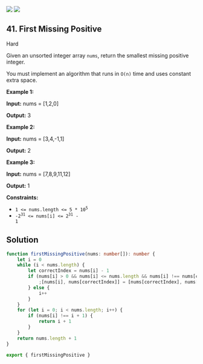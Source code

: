 [![](https://img.shields.io/github/stars/javadev/LeetCode-in-All?label=Stars&style=flat-square)](https://github.com/javadev/LeetCode-in-All)
[![](https://img.shields.io/github/forks/javadev/LeetCode-in-All?label=Fork%20me%20on%20GitHub%20&style=flat-square)](https://github.com/javadev/LeetCode-in-All/fork)

## 41\. First Missing Positive

Hard

Given an unsorted integer array `nums`, return the smallest missing positive integer.

You must implement an algorithm that runs in `O(n)` time and uses constant extra space.

**Example 1:**

**Input:** nums = [1,2,0]

**Output:** 3 

**Example 2:**

**Input:** nums = [3,4,-1,1]

**Output:** 2 

**Example 3:**

**Input:** nums = [7,8,9,11,12]

**Output:** 1 

**Constraints:**

*   <code>1 <= nums.length <= 5 * 10<sup>5</sup></code>
*   <code>-2<sup>31</sup> <= nums[i] <= 2<sup>31</sup> - 1</code>

## Solution

```typescript
function firstMissingPositive(nums: number[]): number {
    let i = 0
    while (i < nums.length) {
        let correctIndex = nums[i] - 1
        if (nums[i] > 0 && nums[i] <= nums.length && nums[i] !== nums[correctIndex]) {
            ;[nums[i], nums[correctIndex]] = [nums[correctIndex], nums[i]]
        } else {
            i++
        }
    }
    for (let i = 0; i < nums.length; i++) {
        if (nums[i] !== i + 1) {
            return i + 1
        }
    }
    return nums.length + 1
}

export { firstMissingPositive }
```